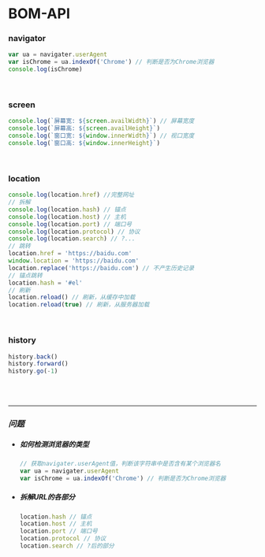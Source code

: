 # BOM-API

### navigator

```javascript
var ua = navigater.userAgent
var isChrome = ua.indexOf('Chrome') // 判断是否为Chrome浏览器
console.log(isChrome)
```

<br/>

### screen

```javascript
console.log(`屏幕宽: ${screen.availWidth}`) // 屏幕宽度
console.log(`屏幕高: ${screen.availHeight}`)
console.log(`窗口宽: ${window.innerWidth}`) // 视口宽度
console.log(`窗口高: ${window.innerHeight}`)
```

<br/>

### location

```javascript
console.log(location.href) //完整网址
// 拆解
console.log(location.hash) // 锚点
console.log(location.host) // 主机
console.log(location.port) // 端口号
console.log(location.protocol) // 协议
console.log(location.search) // ?...
// 跳转
location.href = 'https://baidu.com'
window.location = 'https://baidu.com'
location.replace('https://baidu.com') // 不产生历史记录
// 锚点跳转
location.hash = '#el'
// 刷新
location.reload() // 刷新，从缓存中加载
location.reload(true) // 刷新，从服务器加载
```

<br/>

### history

```javascript
history.back()
history.forward()
history.go(-1)
```

<br/>

<br/>

------



### *问题*

- ##### 如何检测浏览器的类型

  ```javascript
  // 获取navigater.userAgent值，判断该字符串中是否含有某个浏览器名
  var ua = navigater.userAgent
  var isChrome = ua.indexOf('Chrome') // 判断是否为Chrome浏览器
  ```

- ##### 拆解URL的各部分

  ```JavaScript
  location.hash // 锚点
  location.host // 主机
  location.port // 端口号
  location.protocol // 协议
  location.search // ?后的部分
  ```